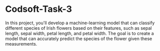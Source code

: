# Codsoft-Task-3
In this project, you'll develop a machine-learning model that can classify different species of Irish flowers based on their features, such as sepal length, sepal width, petal length, and petal width. The goal is to create a model that can accurately predict the species of the flower given these measurements.
